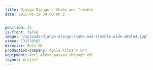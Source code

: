 ```yaml
---
title: Django Django — Shake and Tremble
date: 2015-06-23 00:00:00 Z


position: 11
is-front: false
image: "/uploads/django-django-shake-and-tremble-wide-a89fa4.jpg"
vimeo: 131570502
director: Pete GD
production-company: Agile Films + CPP
equipment: Arri Alexa passed through VHS
layout: project
---
```


